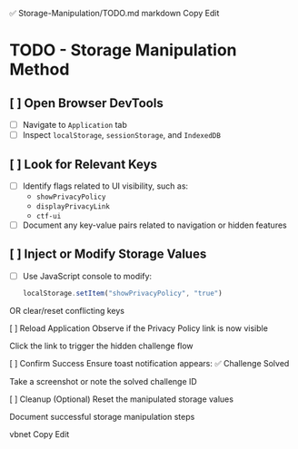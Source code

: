 ✅ Storage-Manipulation/TODO.md
markdown
Copy
Edit
# TODO - Storage Manipulation Method

## [ ] Open Browser DevTools
- [ ] Navigate to `Application` tab
- [ ] Inspect `localStorage`, `sessionStorage`, and `IndexedDB`

## [ ] Look for Relevant Keys
- [ ] Identify flags related to UI visibility, such as:
  - `showPrivacyPolicy`
  - `displayPrivacyLink`
  - `ctf-ui`
- [ ] Document any key-value pairs related to navigation or hidden features

## [ ] Inject or Modify Storage Values
- [ ] Use JavaScript console to modify:
  ```js
  localStorage.setItem("showPrivacyPolicy", "true")
 OR clear/reset conflicting keys

[ ] Reload Application
 Observe if the Privacy Policy link is now visible

 Click the link to trigger the hidden challenge flow

[ ] Confirm Success
 Ensure toast notification appears: ✅ Challenge Solved

 Take a screenshot or note the solved challenge ID

[ ] Cleanup (Optional)
 Reset the manipulated storage values

 Document successful storage manipulation steps

vbnet
Copy
Edit
